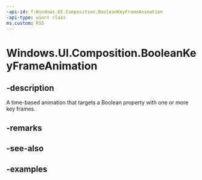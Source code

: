 ```yaml
---
-api-id: T:Windows.UI.Composition.BooleanKeyFrameAnimation
-api-type: winrt class
ms.custom: RS5
---
```


<!-- Class syntax.
public class BooleanKeyFrameAnimation : KeyFrameAnimation, KeyFrameAnimation
-->

# Windows.UI.Composition.BooleanKeyFrameAnimation

## -description

A time-based animation that targets a Boolean property with one or more key frames.

## -remarks

## -see-also

## -examples

